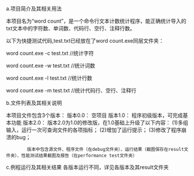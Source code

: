 
a.项目简介及其相关用法 

本项目名为“word count”，是一个命令行文本计数统计程序，能正确统计导入的txt文本中的字符数、单词数、代码行、空行、注释行数。

以下为快捷测试代码,test.txt已经放在了word count.exe同层文件夹：

word count.exe -c test.txt //统计字符

word count.exe -w test.txt //统计词数

word count.exe -l test.txt //统计行数

word count.exe -m test.txt //统计代码行、空行、注释行


b.文件列表及其相关说明

本项目文件包含3个版本：
版本0.0：
		空项目
版本1.0：
		程序初级版本，可完成基本功能
版本2.0：
			版本2.0为1.0的修改版，在1.0基础上升级了以下内容：
			(1)多组输入，运行一次可查询文件的各项指标；
			(2)增加了运行提示；
			(3)修改了程序崩溃的bug；

			版本中包含源文件、程序文件（在debug文件夹）、运行结果（截图保存在result文件夹）、性能测试结果截图及报告（在performance test文件夹）

c.例程运行及其相关结果
	各版本运行不同，详见各版本及其result文件夹